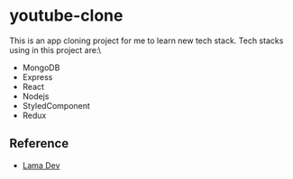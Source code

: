 # youtube-clone
This is an app cloning project for me to learn new tech stack. 
Tech stacks using in this project are:\
- MongoDB
- Express
- React
- Nodejs
- StyledComponent
- Redux

## Reference

- [Lama Dev](https://www.youtube.com/watch?v=CCF-xV3RSSs&list=PLj-4DlPRT48nfYgDK00oTjlDF4O0ZZyG8&index=32&ab_channel=LamaDev)

